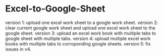 # Excel-to-Google-Sheet
version 1: upload one excel work sheet to a google work sheet.
version 2: clear current google work sheet and upload one excel work sheet to the google sheet.
version 3: upload an excel work book with multiple tabs to google sheet with multiple tabs.
version 4: upload multiple excel work books with multiple tabs to corroponding google sheets.
version 5: fix issues in v4. 
